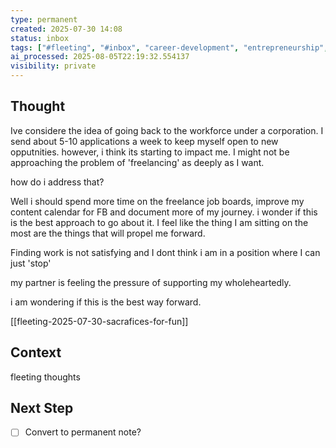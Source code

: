 ```yaml
---
type: permanent
created: 2025-07-30 14:08
status: inbox
tags: ["#fleeting", "#inbox", "career-development", "entrepreneurship", "freelance-work", "freelancing", "job-search", "job-search-strategies"]
ai_processed: 2025-08-05T22:19:32.554137
visibility: private
---
```

<!--
NOTE: This file uses a static date for validation. For new notes, use:
created: 2025-07-30 14:08
-->

## Thought  
Ive considere the idea of going back to the workforce under a corporation. I send about 5-10 applications a week to keep myself open to new opputnities. however, i think its starting to impact me. I might not be approaching the problem of 'freelancing' as deeply as I want. 

how do i address that?

Well i should spend more time on the freelance job boards, improve my content calendar for FB and document more of my journey. i wonder if this is the best approach to go about it. I feel like the thing I am sitting on the most are the things that will propel me forward. 

Finding work is not satisfying and I dont think i am in a position where I can just 'stop'

my partner is feeling the pressure of supporting my wholeheartedly. 


i am wondering if this is the best way forward.

[[fleeting-2025-07-30-sacrafices-for-fun]]

## Context  
fleeting thoughts

## Next Step  
- [ ] Convert to permanent note?
